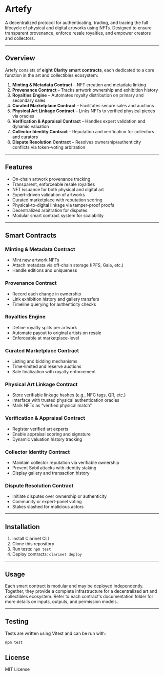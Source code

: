 # Artefy

A decentralized protocol for authenticating, trading, and tracing the full lifecycle of physical and digital artworks using NFTs. Designed to ensure transparent provenance, enforce resale royalties, and empower creators and collectors.

---

## **Overview**

Artefy consists of **eight Clarity smart contracts**, each dedicated to a core function in the art and collectibles ecosystem:

1. **Minting & Metadata Contract** – NFT creation and metadata linking  
2. **Provenance Contract** – Tracks artwork ownership and exhibition history  
3. **Royalties Engine** – Automates royalty distribution on primary and secondary sales  
4. **Curated Marketplace Contract** – Facilitates secure sales and auctions  
5. **Physical Art Linkage Contract** – Links NFTs to verified physical pieces via oracles  
6. **Verification & Appraisal Contract** – Handles expert validation and dynamic valuation  
7. **Collector Identity Contract** – Reputation and verification for collectors and curators  
8. **Dispute Resolution Contract** – Resolves ownership/authenticity conflicts via token-voting arbitration

---

## **Features**

- On-chain artwork provenance tracking  
- Transparent, enforceable resale royalties  
- NFT issuance for both physical and digital art  
- Expert-driven validation of artworks  
- Curated marketplace with reputation scoring  
- Physical-to-digital linkage via tamper-proof proofs  
- Decentralized arbitration for disputes  
- Modular smart contract system for scalability

---

## **Smart Contracts**

### **Minting & Metadata Contract**

- Mint new artwork NFTs  
- Attach metadata via off-chain storage (IPFS, Gaia, etc.)  
- Handle editions and uniqueness

### **Provenance Contract**

- Record each change in ownership  
- Link exhibition history and gallery transfers  
- Timeline querying for authenticity checks

### **Royalties Engine**

- Define royalty splits per artwork  
- Automate payout to original artists on resale  
- Enforceable at marketplace-level

### **Curated Marketplace Contract**

- Listing and bidding mechanisms  
- Time-limited and reserve auctions  
- Sale finalization with royalty enforcement

### **Physical Art Linkage Contract**

- Store verifiable linkage hashes (e.g., NFC tags, QR, etc.)  
- Interface with trusted physical authentication oracles  
- Mark NFTs as “verified physical match”

### **Verification & Appraisal Contract**

- Register verified art experts  
- Enable appraisal scoring and signature  
- Dynamic valuation history tracking

### **Collector Identity Contract**

- Maintain collector reputation via verifiable ownership  
- Prevent Sybil attacks with identity staking  
- Display gallery and transaction history

### **Dispute Resolution Contract**

- Initiate disputes over ownership or authenticity  
- Community or expert-panel voting  
- Stakes slashed for malicious actors

---

## **Installation**

1. Install Clarinet CLI  
2. Clone this repository  
3. Run tests: `npm test`  
4. Deploy contracts: `clarinet deploy`

---

## **Usage**

Each smart contract is modular and may be deployed independently. Together, they provide a complete infrastructure for a decentralized art and collectibles ecosystem. Refer to each contract's documentation folder for more details on inputs, outputs, and permission models.

---

## **Testing**

Tests are written using Vitest and can be run with:

```bash
npm test
```

## **License**

MIT License
